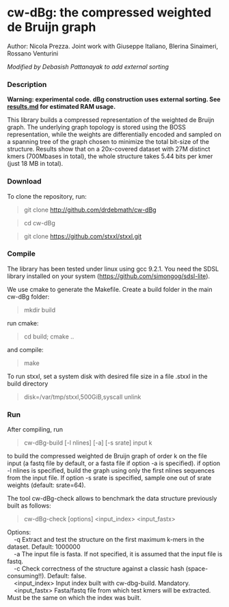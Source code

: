# cw-dBg: the compressed weighted de Bruijn graph

Author: Nicola Prezza. Joint work with Giuseppe Italiano, Blerina Sinaimeri, Rossano Venturini

_Modified by Debasish Pattanayak to add external sorting_

### Description

**Warning: experimental code. dBg construction uses external sorting. See [results.md](https://github.com/drdebmath/cw-dBg/blob/main/results.md) for estimated RAM usage.**

This library builds a compressed representation of the weighted de Bruijn graph. The underlying graph topology is stored using the BOSS representation, while the weights are differentially encoded and sampled on a spanning tree of the graph chosen to minimize the total bit-size of the structure. Results show that on a 20x-covered dataset with 27M distinct kmers (700Mbases in total), the whole structure takes 5.44 bits per kmer (just 18 MB in total).

### Download

To clone the repository, run:

> git clone http://github.com/drdebmath/cw-dBg

> cd cw-dBg

> git clone https://github.com/stxxl/stxxl.git

### Compile

The library has been tested under linux using gcc 9.2.1. You need the SDSL library installed on your system (https://github.com/simongog/sdsl-lite).

We use cmake to generate the Makefile. Create a build folder in the main cw-dBg folder:

> mkdir build

run cmake:

> cd build; cmake ..

and compile:

> make

To run stxxl, set a system disk with desired file size in a file .stxxl in the build directory

> disk=/var/tmp/stxxl,500GiB,syscall unlink

### Run

After compiling, run 

>  cw-dBg-build [-l nlines] [-a] [-s srate] input k

to build the compressed weighted de Bruijn graph of order k on the file input (a fastq file by default, or a fasta file if option -a is specified). if option -l nlines is specified, build the graph using only the first nlines sequences from the input file. If option -s srate is specified, sample one out of srate weights (default: srate=64).

The tool cw-dBg-check allows to benchmark the data structure previously built as follows:  

>  cw-dBg-check [options] <input_index> <input_fastx>  

Options:  
&nbsp;&nbsp;&nbsp;&nbsp;-q <arg>            Extract and test the structure on the first maximum <arg> k-mers in the dataset. Default: 1000000  
&nbsp;&nbsp;&nbsp;&nbsp;-a                  The input file is fasta. If not specified, it is assumed that the input file is fastq.  
&nbsp;&nbsp;&nbsp;&nbsp;-c                  Check correctness of the structure against a classic hash (space-consuming!!). Default: false.  
&nbsp;&nbsp;&nbsp;&nbsp;<input_index>       Input index built with cw-dbg-build. Mandatory.  
&nbsp;&nbsp;&nbsp;&nbsp;<input_fastx>       Fasta/fastq file from which test kmers will be extracted. Must be the same on which the index was built.  
